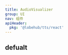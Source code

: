 ```yaml
---
title: AudioVisualizer
group: UI
nav: 组件
apiHeader:
  pkg: '@lobehub/tts/react'
---
```


## defualt

<code src="./demos/index.tsx" nopadding></code>
